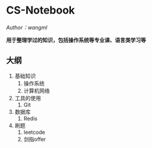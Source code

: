 # CS-Notebook

*Author：wangml*

**用于整理学过的知识，包括操作系统等专业课、语言类学习等**

## 大纲

1. 基础知识
   1. 操作系统
   2. 计算机网络
2. 工具的使用
   1. Git
3. 数据库
   1. Redis
4. 刷题
   1. leetcode
   2. 剑指offer 
